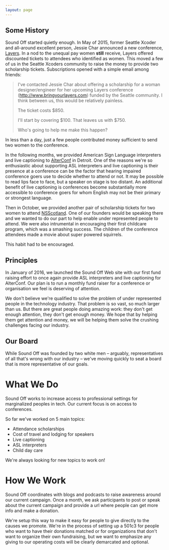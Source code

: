```yaml
---
layout: page
---
```


## Some History

Sound Off started quietly enough. In May of 2015, former Seattle Xcoder and all-around excellent person, Jessie Char announced a new conference, [Layers](http://www.bringyourlayers.com). In a nod to the unequal pay women **still** receive, Layers offered discounted tickets to attendees who identified as women. This moved a few of us in the Seattle Xcoders community to raise the money to provide two scholarship tickets. Subscriptions opened with a simple email among friends:

> I've contacted Jessie Char about offering a scholarship for a woman designer/engineer for her upcoming Layers conference (http://www.bringyourlayers.com) funded by the Seattle community. I think between us, this would be relatively painless. 
>
> The ticket costs $850.
>
> I'll start by covering $100. That leaves us with $750.
>
> Who's going to help me make this happen?

In less than a day, just a few people contributed money sufficient to send two women to the conference.

In the following months, we provided American Sign Language interpreters and live captioning to [AlterConf](http://alterconf.com) in Detroit. One of the reasons we're so enthusiastic about supporting ASL interpreters and live captioning is their presence at a conference can be the factor that hearing impaired conference goers use to decide whether to attend or not. It may be possible to read lips face to face, but a speaker on stage is too distant. An additional benefit of live captioning is conferences become substantially more accessible to conference goers for whom English may not be their primary or strongest language.

Then in October, we provided another pair of scholarship tickets for two women to attend [NSScotland](http://nsscotland.com). One of our founders would be speaking there and we wanted to do our part to help enable under represented people to attend. We were also intrumental in encouraging their first childcare program, which was a smashing success. The children of the conference attendees made a movie about super powered squirrels. 

This habit had to be encouraged.

## Principles
In January of 2016, we launched the Sound Off Web site with our first fund raising effort to once again provide ASL interpreters and live captioning for AlterConf. Our plan is to run a monthly fund raiser for a conference or organisation we feel is deserving of attention.

We don't believe we're qualified to solve the problem of under represented people in the technology industry. That problem is so vast, so much larger than us. But there are great people doing amazing work: they don't get enough attention, they don't get enough money. We hope that by helping them get attention and money, we will be helping them solve the crushing challenges facing our industry.

## Our Board
While Sound Off was founded by two white men – arguably, representatives of all that's wrong with our industry – we've moving quickly to seat a board that is more representative of our goals.

# What We Do

Sound Off works to increase access to professional settings for marginalized peoples in tech. Our current focus is on access to conferences.

So far we've worked on 5 main topics:

* Attendance scholarships
* Cost of travel and lodging for speakers
* Live captioning
* ASL interpreters
* Child day care

We're always looking for new topics to work on!

# How We Work

Sound Off coordinates with blogs and podcasts to raise awareness around our current campaign. Once a month, we ask participants to post or speak about the current campaign and provide a url where people can get more info and make a donation.

We're setup this way to make it easy for people to give directly to the causes we promote. We're in the process of setting up a 501c3 for people who want to have their donations matched or for organizations that don't want to organize their own fundraising, but we want to emphasize any giving to our operating costs will be clearly demarcated and optional.
